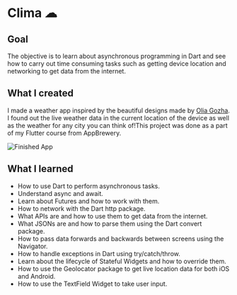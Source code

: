 

# Clima ☁

## Goal

The objective is to learn about asynchronous programming in Dart and see how to carry out time consuming tasks such as getting device location and networking to get data from the internet. 


## What I created

I made a weather app inspired by the beautiful designs made by [Olia Gozha](https://dribbble.com/shots/4663154-). I found out the live weather data in the current location of the device as well as the weather for any city you can think of!This project was done as a part of my Flutter course from AppBrewery.

![Finished App](https://github.com/londonappbrewery/Images/blob/master/clima-demo.gif)

## What I learned

- How to use Dart to perform asynchronous tasks.
- Understand async and await.
- Learn about Futures and how to work with them.
- How to network with the Dart http package.
- What APIs are and how to use them to get data from the internet.
- What JSONs are and how to parse them using the Dart convert package.
- How to pass data forwards and backwards between screens using the Navigator.
- How to handle exceptions in Dart using try/catch/throw.
- Learn about the lifecycle of Stateful Widgets and how to override them.
- How to use the Geolocator package to get live location data for both iOS and Android.
- How to use the TextField Widget to take user input.



